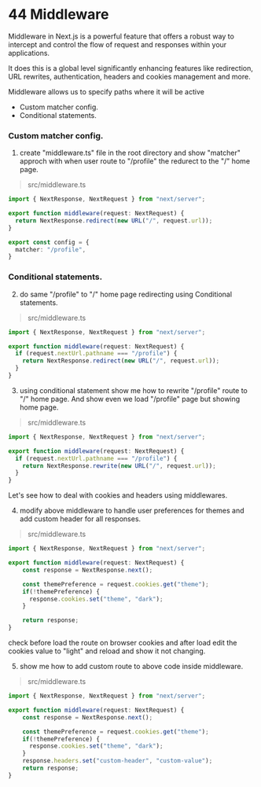 # 44 Middleware  

Middleware in Next.js is a powerful feature that offers a robust way to intercept and control the flow of request and responses within your applications.  

It does this is a global level significantly enhancing features like redirection, URL rewrites, authentication, headers and cookies management and more.  

Middleware allows us to specify paths where it will be active  
 * Custom matcher config.    
 * Conditional statements.   


### Custom matcher config.      

1. create "middleware.ts" file in the root directory and show "matcher" approch with when user route to "/profile" the redurect to the "/" home page.    
>src/middleware.ts  
```ts 
import { NextResponse, NextRequest } from "next/server";

export function middleware(request: NextRequest) {
  return NextResponse.redirect(new URL("/", request.url));
}

export const config = {
  matcher: "/profile",
}
```


### Conditional statements.   

2. do same "/profile" to "/" home page redirecting using Conditional statements.   

>src/middleware.ts  
```ts 
import { NextResponse, NextRequest } from "next/server";

export function middleware(request: NextRequest) {
  if (request.nextUrl.pathname === "/profile") {
    return NextResponse.redirect(new URL("/", request.url));
  }
}
```

3. using conditional statement show me how to rewrite "/profile" route to "/" home page. And show even we load "/profile" page but showing home page.  
>src/middleware.ts  
```ts 
import { NextResponse, NextRequest } from "next/server";

export function middleware(request: NextRequest) {
  if (request.nextUrl.pathname === "/profile") {
    return NextResponse.rewrite(new URL("/", request.url));
  }
}
```

Let's see how to deal with cookies and headers using middlewares.  

4. modify above middleware to handle user preferences for themes and add custom header for all responses.  
>src/middleware.ts  
```ts 
import { NextResponse, NextRequest } from "next/server";

export function middleware(request: NextRequest) {
    const response = NextResponse.next();

    const themePreference = request.cookies.get("theme");
    if(!themePreference) {
      response.cookies.set("theme", "dark");
    }

    return response;
}
```

check before load the route on browser cookies and after load edit the cookies value to "light" and reload and show it not changing.  

5. show me how to add custom route to above code inside middleware.  
>src/middleware.ts  
```ts 
import { NextResponse, NextRequest } from "next/server";

export function middleware(request: NextRequest) {
    const response = NextResponse.next();

    const themePreference = request.cookies.get("theme");
    if(!themePreference) {
      response.cookies.set("theme", "dark");
    }
    response.headers.set("custom-header", "custom-value");
    return response;
}
```

